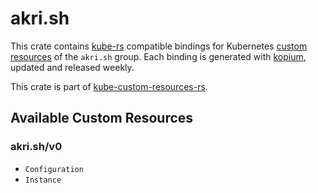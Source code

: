 <!--
SPDX-FileCopyrightText: The kube-custom-resources-rs Authors
SPDX-License-Identifier: 0BSD
 -->

# akri.sh

This crate contains [kube-rs](https://kube.rs/) compatible bindings for Kubernetes [custom resources](https://kubernetes.io/docs/tasks/extend-kubernetes/custom-resources/custom-resource-definitions/) of the `akri.sh` group. Each binding is generated with [kopium](https://github.com/kube-rs/kopium), updated and released weekly.

This crate is part of [kube-custom-resources-rs](https://github.com/metio/kube-custom-resources-rs).

## Available Custom Resources

### akri.sh/v0
- `Configuration`
- `Instance`
